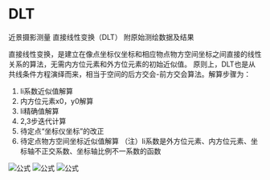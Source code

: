 # DLT
近景摄影测量 直接线性变换（DLT）
附原始测绘数据及结果

直接线性变换，是建立在像点坐标仪坐标和相应物点物方空间坐标之间直接的线性关系的算法，无需内方位元素和外方位元素的初始近似值。
原则上，DLT也是从共线条件方程演绎而来，相当于空间的后方交会-前方交会算法。解算步骤为：
1. li系数近似值解算
2. 内方位元素x0，y0解算
3. li精确值解算
4. 2,3步迭代计算
5. 待定点“坐标仪坐标”的改正
6. 待定点物方空间坐标近似值解算
（注）li系数是外方位元素、内方位元素、坐标轴不正交系数、坐标轴比例不一系数的函数


![公式](ss/公式1.jpg)
![公式](ss/公式2.jpg)
![公式](ss/公式3.jpg)
